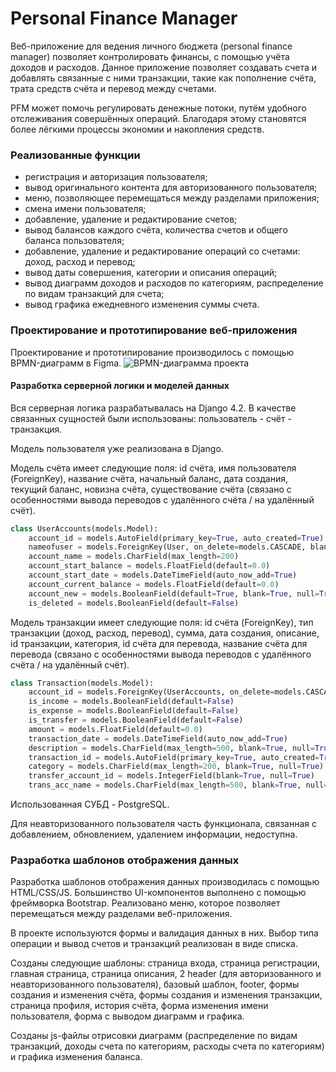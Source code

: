 # Personal Finance Manager

Веб-приложение для ведения личного бюджета (personal finance manager) позволяет контролировать финансы, с помощью учёта доходов и расходов. Данное приложение позволяет создавать счета и добавлять связанные с ними транзакции, такие как пополнение счёта, трата средств счёта и перевод между счетами.

PFM может помочь регулировать денежные потоки, путём удобного отслеживания совершённых операций. Благодаря этому становятся более лёгкими процессы экономии и накопления средств.

### Реализованные функции

- регистрация и авторизация пользователя;
- вывод оригинального контента для авторизованного пользователя;
- меню, позволяющее перемещаться между разделами приложения;
- смена имени пользователя;
- добавление, удаление и редактирование счетов;
- вывод балансов каждого счёта, количества счетов и общего баланса пользователя;
- добавление, удаление и редактирование операций со счетами: доход, расход и перевод;
- вывод даты совершения, категории и описания операций;
- вывод диаграмм доходов и расходов по категориям, распределение по видам транзакций для счета;
- вывод графика ежедневного изменения суммы счета.

### Проектирование и прототипирование веб-приложения

Проектирование и прототипирование производилось с помощью BPMN-диаграмм в Figma.
![BPMN-диаграмма проекта](https://i.ibb.co/gdC2XtM/image.png)

#### Разработка серверной логики и моделей данных

Вся серверная логика разрабатывалась на Django 4.2.
В качестве связанных сущностей были использованы: пользователь - счёт - транзакция.

Модель пользователя уже реализована в Django.

Модель счёта имеет следующие поля: id счёта, имя пользователя (ForeignKey), название счёта, начальный баланс, дата создания, текущий баланс, новизна счёта, существование счёта (связано с особенностями вывода переводов с удалённого счёта / на удалённый счёт).

```python
class UserAccounts(models.Model):
    account_id = models.AutoField(primary_key=True, auto_created=True)
    nameofuser = models.ForeignKey(User, on_delete=models.CASCADE, blank=True, default=None)
    account_name = models.CharField(max_length=200)
    account_start_balance = models.FloatField(default=0.0)
    account_start_date = models.DateTimeField(auto_now_add=True)
    account_current_balance = models.FloatField(default=0.0)
    account_new = models.BooleanField(default=True, blank=True, null=True)
    is_deleted = models.BooleanField(default=False)
```

Модель транзакции имеет следующие поля: id счёта (ForeignKey), тип транзакции (доход, расход, перевод), сумма, дата создания, описание, id транзакции, категория, id счёта для перевода, название счёта для перевода (связано с особенностями вывода переводов с удалённого счёта / на удалённый счёт).

```python
class Transaction(models.Model):
    account_id = models.ForeignKey(UserAccounts, on_delete=models.CASCADE)
    is_income = models.BooleanField(default=False)
    is_expense = models.BooleanField(default=False)
    is_transfer = models.BooleanField(default=False)
    amount = models.FloatField(default=0.0)
    transaction_date = models.DateTimeField(auto_now_add=True)
    description = models.CharField(max_length=500, blank=True, null=True)
    transaction_id = models.AutoField(primary_key=True, auto_created=True)
    category = models.CharField(max_length=200, blank=True, null=True)
    transfer_account_id = models.IntegerField(blank=True, null=True)
    trans_acc_name = models.CharField(max_length=500, blank=True, null=True)
```

Использованная СУБД - PostgreSQL.

Для неавторизованного пользователя часть функционала, связанная с добавлением, обновлением, удалением информации, недоступна.

### Разработка шаблонов отображения данных

Разработка шаблонов отображения данных производилась с помощью HTML/CSS/JS.
Большинство UI-компонентов выполнено с помощью фреймворка Bootstrap. Реализовано меню, которое позволяет перемещаться между разделами веб-приложения.

В проекте используются формы и валидация данных в них.
Выбор типа операции и вывод счетов и транзакций реализован в виде списка.

Созданы следующие шаблоны: страница входа, страница регистрации, главная страница, страница описания, 2 header (для авторизованного и неавторизованного пользователя), базовый шаблон, footer, формы создания и изменения счёта, формы создания и изменения транзакции, страница профиля, история счёта, форма изменения имени пользователя, форма с выводом диаграмм и графика.

Созданы js-файлы отрисовки диаграмм (распределение по видам транзакций, доходы счета по категориям, расходы счета по категориям) и графика изменения баланса.
